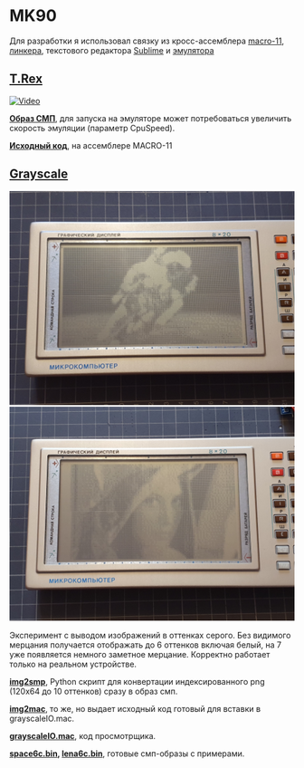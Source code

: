 # MK90

Для разработки я использовал связку из кросс-ассемблера [macro-11](http://retrocmp.com/tools/macro-11-on-windows), [линкера](https://github.com/AK6DN/obj2bin), текстового редактора [Sublime](https://www.sublimetext.com/) и [эмулятора](http://www.pisi.com.pl/piotr433/mk90emue.htm)

## [T.Rex](https://github.com/azya52/MK90/blob/master/trex/)
[![Video](https://img.youtube.com/vi/ivxIEHNXE9s/0.jpg)](https://www.youtube.com/watch?v=ivxIEHNXE9s)

**[Образ СМП](https://github.com/azya52/MK90/blob/master/TRex/smp0.bin)**, для запуска на эмуляторе может потребоваться увеличить скорость эмуляции (параметр CpuSpeed).

**[Исходный код](https://github.com/azya52/MK90/blob/master/TRex/trex.mac)**, на ассемблере MACRO-11

## [Grayscale](https://github.com/azya52/MK90/blob/master/grayscale/)

<img src="/grayscale/space_ex.jpg?raw=true">

<img src="/grayscale/ex.jpg?raw=true">

Эксперимент с выводом изображений в оттенках серого. Без видимого мерцания получается отображать до 6 оттенков включая белый, на 7 уже появляется немного заметное мерцание. Корректно работает только на реальном устройстве.

**[img2smp](https://github.com/azya52/MK90/blob/master/grayscale/img2smp.py)**, Python скрипт для конвертации индексированного png (120x64 до 10 оттенков) сразу в образ смп.

**[img2mac](https://github.com/azya52/MK90/blob/master/grayscale/img2mac.py)**, то же, но выдает исходный код готовый для вставки в grayscaleIO.mac.

**[grayscaleIO.mac](https://github.com/azya52/MK90/blob/master/grayscale/grayscaleIO.mac)**, код просмотрщика.

**[space6c.bin](https://github.com/azya52/MK90/blob/master/grayscale/space6c.mac), [lena6c.bin](https://github.com/azya52/MK90/blob/master/grayscale/lena6c.mac)**, готовые смп-образы с примерами.
